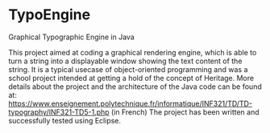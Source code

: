 # TypoEngine
Graphical Typographic Engine in Java

This project aimed at coding a graphical rendering engine, which is able to turn a string into a displayable window showing the text content of the string.
It is a typical usecase of object-oriented programming and was a school project intended at getting a hold of the concept of Heritage.
More details about the project and the architecture of the Java code can be found at:
https://www.enseignement.polytechnique.fr/informatique/INF321/TD/TD-typography/INF321-TD5-1.php (in French)
The project has been written and successfully tested using Eclipse.
